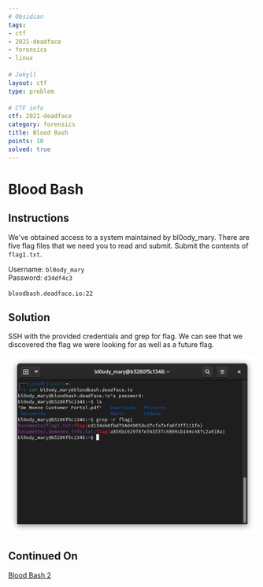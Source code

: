 ```yaml
---
# Obsidian
tags:
- ctf
- 2021-deadface
- forensics
- linux

# Jekyll
layout: ctf
type: problem

# CTF info
ctf: 2021-deadface
category: forensics
title: Blood Bash
points: 10
solved: true
---
```


# Blood Bash

## Instructions

We've obtained access to a system maintained by bl0ody_mary. There are five flag files that we need you to read and submit. Submit the contents of `flag1.txt`.

Username: `bl0ody_mary`  
Password: `d34df4c3`

`bloodbash.deadface.io:22`

## Solution
SSH with the provided credentials and grep for flag. We can see that we discovered the flag we were looking for as well as a future flag.

![](attachments/Pasted%20image%2020211018160943.png)

## Continued On

[Blood Bash 2](Blood%20Bash%202)